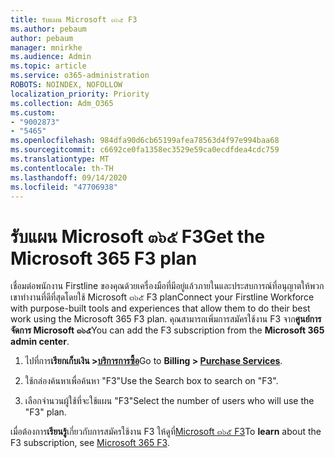 ```yaml
---
title: รับแผน Microsoft ๓๖๕ F3
ms.author: pebaum
author: pebaum
manager: mnirkhe
ms.audience: Admin
ms.topic: article
ms.service: o365-administration
ROBOTS: NOINDEX, NOFOLLOW
localization_priority: Priority
ms.collection: Adm_O365
ms.custom:
- "9002873"
- "5465"
ms.openlocfilehash: 984dfa90d6cb65199afea78563d4f97e994baa68
ms.sourcegitcommit: c6692ce0fa1358ec3529e59ca0ecdfdea4cdc759
ms.translationtype: MT
ms.contentlocale: th-TH
ms.lasthandoff: 09/14/2020
ms.locfileid: "47706938"
---
```

# <a name="get-the-microsoft-365-f3-plan"></a><span data-ttu-id="cf2dd-102">รับแผน Microsoft ๓๖๕ F3</span><span class="sxs-lookup"><span data-stu-id="cf2dd-102">Get the Microsoft 365 F3 plan</span></span>

<span data-ttu-id="cf2dd-103">เชื่อมต่อพนักงาน Firstline ของคุณด้วยเครื่องมือที่มีอยู่แล้วภายในและประสบการณ์ที่อนุญาตให้พวกเขาทำงานที่ดีที่สุดโดยใช้ Microsoft ๓๖๕ F3 plan</span><span class="sxs-lookup"><span data-stu-id="cf2dd-103">Connect your Firstline Workforce with purpose-built tools and experiences that allow them to do their best work using the Microsoft 365 F3 plan.</span></span> <span data-ttu-id="cf2dd-104">คุณสามารถเพิ่มการสมัครใช้งาน F3 จาก**ศูนย์การจัดการ Microsoft ๓๖๕**</span><span class="sxs-lookup"><span data-stu-id="cf2dd-104">You can add the F3 subscription from the **Microsoft 365 admin center**.</span></span>

1. <span data-ttu-id="cf2dd-105">ไปที่การ**เรียกเก็บเงิน >[บริการการซื้อ](https://go.microsoft.com/fwlink/p/?linkid=868433)**</span><span class="sxs-lookup"><span data-stu-id="cf2dd-105">Go to **Billing > [Purchase Services](https://go.microsoft.com/fwlink/p/?linkid=868433)**.</span></span>

2. <span data-ttu-id="cf2dd-106">ใช้กล่องค้นหาเพื่อค้นหา "F3"</span><span class="sxs-lookup"><span data-stu-id="cf2dd-106">Use the Search box to search on "F3".</span></span>

3. <span data-ttu-id="cf2dd-107">เลือกจำนวนผู้ใช้ที่จะใช้แผน "F3"</span><span class="sxs-lookup"><span data-stu-id="cf2dd-107">Select the number of users who will use the "F3" plan.</span></span>

<span data-ttu-id="cf2dd-108">เมื่อต้องการ**เรียนรู้**เกี่ยวกับการสมัครใช้งาน F3 ให้ดูที่[Microsoft ๓๖๕ F3](https://www.microsoft.com/microsoft-365/microsoft-365-enterprise-f3?activetab=pivot%3aoverviewtab)</span><span class="sxs-lookup"><span data-stu-id="cf2dd-108">To **learn** about the F3 subscription, see [Microsoft 365 F3](https://www.microsoft.com/microsoft-365/microsoft-365-enterprise-f3?activetab=pivot%3aoverviewtab).</span></span>
